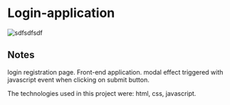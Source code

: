 # Login-application  
  

![sdfsdfsdf](https://user-images.githubusercontent.com/56805229/83341027-329aaf80-a2b5-11ea-8ced-4de93cc9c1e4.gif)

  
## Notes  
login registration page. Front-end application. 
modal effect triggered with javascript event when clicking on submit button.  
  
The technologies used in this project were: html, css, javascript.

